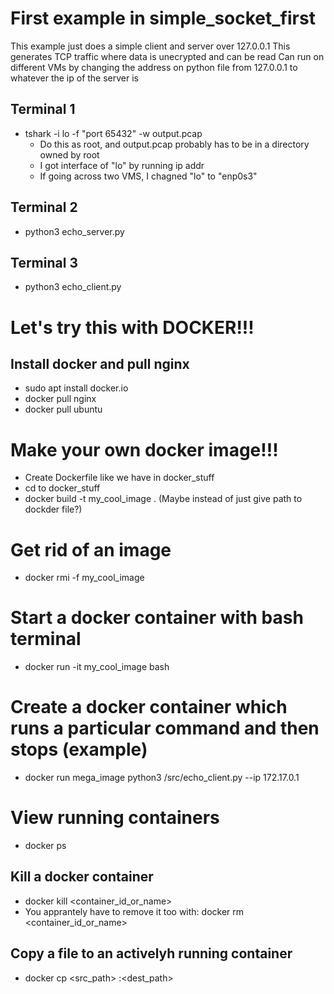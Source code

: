 # First example in simple_socket_first
This example just does a simple client and server over 127.0.0.1
This generates TCP traffic where data is unecrypted and can be read
Can run on different VMs by changing the address on python file from 127.0.0.1 to whatever the ip of the server is

## Terminal 1
* tshark -i lo -f "port 65432" -w output.pcap
  * Do this as root, and output.pcap probably has to be in a directory owned by root
  * I got interface of "lo" by running ip addr
  * If going across two VMS, I chagned "lo" to "enp0s3"
## Terminal 2
* python3 echo_server.py
## Terminal 3
* python3 echo_client.py

# Let's try this with DOCKER!!!
## Install docker and pull nginx
* sudo apt install docker.io
* docker pull nginx  
* docker pull ubuntu 

# Make your own docker image!!! 
* Create Dockerfile like we have in docker_stuff
* cd to docker_stuff
* docker build -t my_cool_image .    (Maybe instead of just give path to dockder file?)

# Get rid of an image 
* docker rmi -f my_cool_image

# Start a docker container with bash terminal
* docker run -it my_cool_image bash

# Create a docker container which runs a particular command and then stops (example)
* docker run mega_image python3 /src/echo_client.py --ip 172.17.0.1

# View running containers
* docker ps


## Kill a docker container
* docker kill <container_id_or_name>  
* You apprantely have to remove it too with: docker rm <container_id_or_name>


## Copy a file to an activelyh running container
* docker cp <src_path> <container>:<dest_path>

